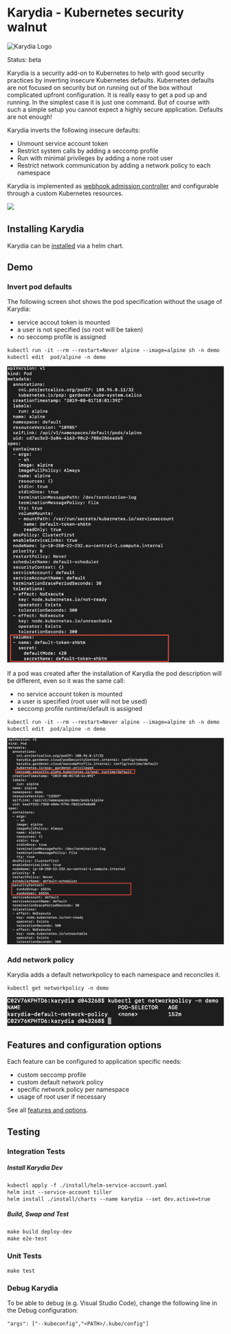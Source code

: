 # Karydia - Kubernetes security walnut

![Karydia Logo](logo/Karydia@0.5x.png)

Status: beta

Karydia is a security add-on to Kubernetes to help with good security practices by inverting insecure Kubernetes defaults. Kubernetes defaults are not focused on security but on running out of the box without complicated upfront configuration. It is really easy to get a pod up and running. In the simplest case it is just one command. But of course with such a simple setup you cannot expect a highly secure application. Defaults are not enough! 

Karydia inverts the following insecure defaults:
* Unmount service account token
* Restrict system calls by adding a seccomp profile
* Run with minimal privileges by adding a none root user
* Restrict network communication by adding a network policy to each namespace 

Karydia is implemented as [webhook admission
controller](https://kubernetes.io/docs/reference/access-authn-authz/extensible-admission-controllers/)
and configurable through a custom Kubernetes resources.

![](docs/images/karydia-architecture.png)

## Installing Karydia
Karydia can be [installed](install/README.md) via a helm chart.

## Demo
### Invert pod defaults
The following screen shot shows the pod specification without the usage of Karydia:
* service accout token is mounted
* a user is not specified (so root will be taken)
* no seccomp profile is assigned
```
kubectl run -it --rm --restart=Never alpine --image=alpine sh -n demo
kubectl edit  pod/alpine -n demo
```
![](docs/images/pod-without-karydia.png)

If a pod was created after the installation of Karydia the pod description will be different, even so it was the same call:
* no service account token is mounted 
* a user is specified (root user will not be used)
* seccomp profile runtime/default is assigned

```
kubectl run -it --rm --restart=Never alpine --image=alpine sh -n demo
kubectl edit  pod/alpine -n demo
```
![](docs/images/pod-with-karydia.png)

### Add network policy
Karydia adds a default networkpolicy to each namespace and reconciles it. 
```
kubectl get networkpolicy -n demo
```
![](docs/images/networkpolicy.png)

## Features and configuration options
Each feature can be configured to application specific needs:
* custom seccomp profile
* custom default network policy
* specific network policy per namespace
* usage of root user if necessary

See all [features and options](docs/features.md).

## Testing

### Integration Tests

##### Install Karydia Dev
```
kubectl apply -f ./install/helm-service-account.yaml
helm init --service-account tiller
helm install ./install/charts --name karydia --set dev.active=true
```

##### Build, Swap and Test

```
make build deploy-dev
make e2e-test
```

### Unit Tests

```
make test
```

### Debug Karydia

To be able to debug (e.g. Visual Studio Code), change the following line in the Debug configuration:

```
"args": ["--kubeconfig","<PATH>/.kube/config"]
```
